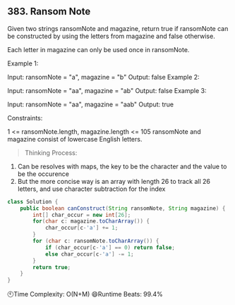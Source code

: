 ## 383. Ransom Note
 Given two strings ransomNote and magazine, return true if ransomNote can be constructed by using the letters from magazine and false otherwise.

Each letter in magazine can only be used once in ransomNote.

 

Example 1:

Input: ransomNote = "a", magazine = "b"
Output: false
Example 2:

Input: ransomNote = "aa", magazine = "ab"
Output: false
Example 3:

Input: ransomNote = "aa", magazine = "aab"
Output: true
 

Constraints:

1 <= ransomNote.length, magazine.length <= 105
ransomNote and magazine consist of lowercase English letters.

> Thinking Process:
1. Can be resolves with maps, the key to be the character and the value to be the occurence
2. But the more concise way is an array with length 26 to track all 26 letters, and use character subtraction for the index

```java
class Solution {
    public boolean canConstruct(String ransomNote, String magazine) {
        int[] char_occur = new int[26];
        for(char c: magazine.toCharArray()) {
            char_occur[c-'a'] += 1;
        }
        for (char c: ransomNote.toCharArray()) {
            if (char_occur[c-'a'] == 0) return false;
            else char_occur[c-'a'] -= 1;
        }
        return true;
    }
}
```

🕙Time Complexity: O(N+M)
😄Runtime Beats: 99.4%